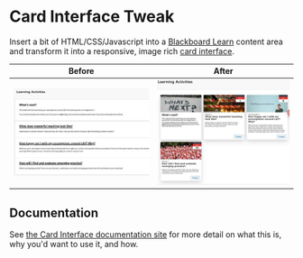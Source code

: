 # Card Interface Tweak

Insert a bit of HTML/CSS/Javascript into a [Blackboard Learn](https://en.wikipedia.org/wiki/Blackboard_Learn) content area and transform it into a responsive, image rich [card interface](https://www.smashingmagazine.com/2016/10/designing-card-based-user-interfaces/). 

| **Before** | **After**| 
| --- | ---- |
| ![Normal Bb Learn content area](https://github.com/djplaner/Card-Interface-Tweak/raw/master/docs/images/before.png) | ![Transformed into Card Interface](https://github.com/djplaner/Card-Interface-Tweak/raw/master/docs/images/after.png) |

## Documentation

See [the Card Interface documentation site](https://djplaner.github.io/Card-Interface-Tweak/) for more detail on what this is, why you'd want to use it, and how.
